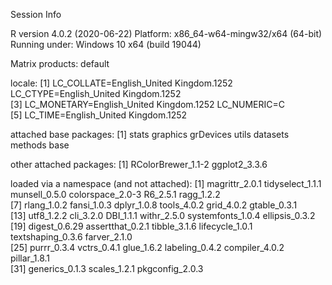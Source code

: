 Session Info

R version 4.0.2 (2020-06-22)
Platform: x86_64-w64-mingw32/x64 (64-bit)
Running under: Windows 10 x64 (build 19044)

Matrix products: default

locale:
[1] LC_COLLATE=English_United Kingdom.1252  LC_CTYPE=English_United Kingdom.1252   
[3] LC_MONETARY=English_United Kingdom.1252 LC_NUMERIC=C                           
[5] LC_TIME=English_United Kingdom.1252    

attached base packages:
[1] stats     graphics  grDevices utils     datasets  methods   base     

other attached packages:
[1] RColorBrewer_1.1-2 ggplot2_3.3.6     

loaded via a namespace (and not attached):
 [1] magrittr_2.0.1    tidyselect_1.1.1  munsell_0.5.0     colorspace_2.0-3  R6_2.5.1          ragg_1.2.2       
 [7] rlang_1.0.2       fansi_1.0.3       dplyr_1.0.8       tools_4.0.2       grid_4.0.2        gtable_0.3.1     
[13] utf8_1.2.2        cli_3.2.0         DBI_1.1.1         withr_2.5.0       systemfonts_1.0.4 ellipsis_0.3.2   
[19] digest_0.6.29     assertthat_0.2.1  tibble_3.1.6      lifecycle_1.0.1   textshaping_0.3.6 farver_2.1.0     
[25] purrr_0.3.4       vctrs_0.4.1       glue_1.6.2        labeling_0.4.2    compiler_4.0.2    pillar_1.8.1     
[31] generics_0.1.3    scales_1.2.1      pkgconfig_2.0.3  
